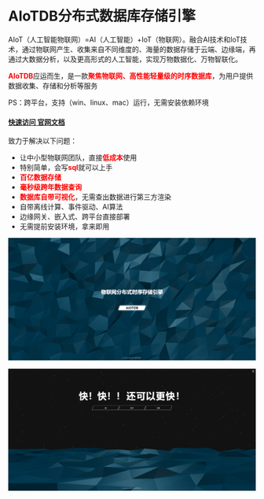 # AIoTDB分布式数据库存储引擎



AIoT（人工智能物联网）=AI（人工智能）+IoT（物联网）。融合AI技术和IoT技术，通过物联网产生、收集来自不同维度的、海量的数据存储于云端、边缘端，再通过大数据分析，以及更高形式的人工智能，实现万物数据化、万物智联化。

<b style="color:red">AIoTDB</b>应运而生，是一款<b style="color:red">聚焦物联网、高性能轻量级的时序数据库</b>，为用户提供数据收集、存储和分析等服务

PS：跨平台，支持（win、linux、mac）运行，无需安装依赖环境


#### [快速访问 官网文档](https://aiotdb.net/)



致力于解决以下问题：

- 让中小型物联网团队，直接<b style="color:red">低成本</b>使用
- 特别简单，会写<b style="color:red">sql</b>就可以上手
- <b style="color:red">百亿数据存储</b>
- <b style="color:red">毫秒级跨年数据查询</b>
- <b style="color:red">数据库自带可视化</b>，无需查出数据进行第三方渲染
- 自带离线计算、事件驱动、AI算法
- 边缘网关、嵌入式、跨平台直接部署
- 无需提前安装环境，拿来即用



![image-20220917181609059](/docs/assets/image-20220917181609059.png)

![image-20220917181635091](/docs/assets/image-20220917181635091.png)

